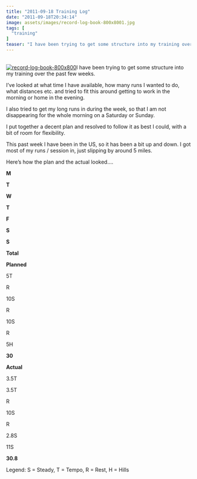 ```yaml
---
title: "2011-09-18 Training Log"
date: "2011-09-18T20:34:14"
image: assets/images/record-log-book-800x8001.jpg
tags: [
  "training"
]
teaser: "I have been trying to get some structure into my training over the past few weeks. I’ve looked at what time I have available, how many runs I wanted to do, what distances etc. and tried to fit this around getting to work in the morning or home in the evening. I also tried to [&hellip;]\n"
---
```

[  
![record-log-book-800x800](https://kennetrunner.com/wp-content/uploads/2011/09/record-log-book-800x800_thumb.jpg "record-log-book-800x800")](https://kennetrunner.com/wp-content/uploads/2011/09/record-log-book-800x800.jpg)I have been trying to get some structure into my training over the past few weeks.

I’ve looked at what time I have available, how many runs I wanted to do, what distances etc. and tried to fit this around getting to work in the morning or home in the evening.

I also tried to get my long runs in during the week, so that I am not disappearing for the whole morning on a Saturday or Sunday.

I put together a decent plan and resolved to follow it as best I could, with a bit of room for flexibility.

This past week I have been in the US, so it has been a bit up and down. I got most of my runs / session in, just slipping by around 5 miles.

Here’s how the plan and the actual looked….

**M**

**T**

**W**

**T**

**F**

**S**

**S**

**Total**

**Planned**

5T

R

10S

R

10S

R

5H

**30**

**Actual**

3.5T

3.5T

R

10S

R

2.8S

11S

**30.8**

Legend: S = Steady, T = Tempo, R = Rest, H = Hills
